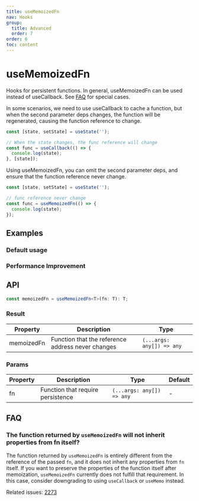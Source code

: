 ```yaml
---
title: useMemoizedFn
nav: Hooks
group:
  title: Advanced
  order: 7
order: 6
toc: content
---
```


# useMemoizedFn

Hooks for persistent functions. In general, useMemoizedFn can be used instead of useCallback. See [FAQ](#faq) for special cases.

In some scenarios, we need to use useCallback to cache a function, but when the second parameter deps changes, the function will be regenerated, causing the function reference to change.

```js
const [state, setState] = useState('');

// When the state changes, the func reference will change
const func = useCallback(() => {
  console.log(state);
}, [state]);
```

Using useMemoizedFn, you can omit the second parameter deps, and ensure that the function reference never change.

```js
const [state, setState] = useState('');

// func reference never change
const func = useMemoizedFn(() => {
  console.log(state);
});
```

## Examples

### Default usage

<code src="./demo/demo1.tsx"></code>

### Performance Improvement

<code src="./demo/demo2.tsx"></code>

## API

```typescript
const memoizedFn = useMemoizedFn<T>(fn: T): T;
```

### Result

| Property   | Description                                       | Type                      |
| ---------- | ------------------------------------------------- | ------------------------- |
| memoizedFn | Function that the reference address never changes | `(...args: any[]) => any` |

### Params

| Property | Description                       | Type                      | Default |
| -------- | --------------------------------- | ------------------------- | ------- |
| fn       | Function that require persistence | `(...args: any[]) => any` | -       |

## FAQ

### The function returned by `useMemoizedFn` will not inherit properties from fn itself?

The function returned by `useMemoizedFn` is entirely different from the reference of the passed `fn`, and it does not inherit any properties from `fn` itself. If you want to preserve the properties of the function itself after memoization, `useMemoizedFn` currently does not fulfill that requirement. In this case, consider downgrading to using `useCallback` or `useMemo` instead.

Related issues: [2273](https://github.com/alibaba/hooks/issues/2273)
